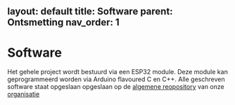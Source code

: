 layout: default
title: Software
parent: Ontsmetting
nav_order: 1
---

# Software

Het gehele project wordt bestuurd via een ESP32 module. Deze module kan geprogrammeerd worden via Arduino flavoured C en C++. Alle geschreven software staat opgeslaan opgeslaan op de [algemene reopository](https://github.com/Ontsmettinator3000/main) van onze [organisatie](https://github.com/Ontsmettinator3000) 
